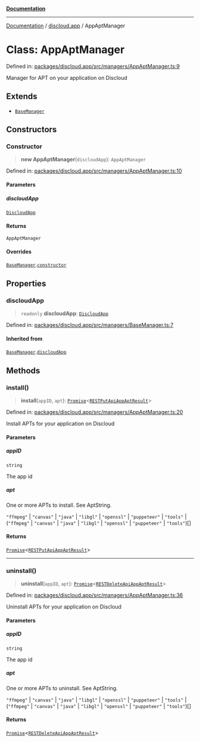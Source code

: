[**Documentation**](../../README.md)

***

[Documentation](../../packages.md) / [discloud.app](../README.md) / AppAptManager

# Class: AppAptManager

Defined in: [packages/discloud.app/src/managers/AppAptManager.ts:9](https://github.com/discloud/discloud.app/blob/1e4ce40911bd2c25d95ae21441839a6f9ec7c445/packages/discloud.app/src/managers/AppAptManager.ts#L9)

Manager for APT on your application on Discloud

## Extends

- [`BaseManager`](BaseManager.md)

## Constructors

### Constructor

> **new AppAptManager**(`discloudApp`): `AppAptManager`

Defined in: [packages/discloud.app/src/managers/AppAptManager.ts:10](https://github.com/discloud/discloud.app/blob/1e4ce40911bd2c25d95ae21441839a6f9ec7c445/packages/discloud.app/src/managers/AppAptManager.ts#L10)

#### Parameters

##### discloudApp

[`DiscloudApp`](DiscloudApp.md)

#### Returns

`AppAptManager`

#### Overrides

[`BaseManager`](BaseManager.md).[`constructor`](BaseManager.md#constructor)

## Properties

### discloudApp

> `readonly` **discloudApp**: [`DiscloudApp`](DiscloudApp.md)

Defined in: [packages/discloud.app/src/managers/BaseManager.ts:7](https://github.com/discloud/discloud.app/blob/1e4ce40911bd2c25d95ae21441839a6f9ec7c445/packages/discloud.app/src/managers/BaseManager.ts#L7)

#### Inherited from

[`BaseManager`](BaseManager.md).[`discloudApp`](BaseManager.md#discloudapp)

## Methods

### install()

> **install**(`appID`, `apt`): [`Promise`](https://developer.mozilla.org/docs/Web/JavaScript/Reference/Global_Objects/Promise)\<[`RESTPutApiAppAptResult`](../interfaces/RESTPutApiAppAptResult.md)\>

Defined in: [packages/discloud.app/src/managers/AppAptManager.ts:20](https://github.com/discloud/discloud.app/blob/1e4ce40911bd2c25d95ae21441839a6f9ec7c445/packages/discloud.app/src/managers/AppAptManager.ts#L20)

Install APTs for your application on Discloud

#### Parameters

##### appID

`string`

The app id

##### apt

One or more APTs to install. See AptString.

`"ffmpeg"` | `"canvas"` | `"java"` | `"libgl"` | `"openssl"` | `"puppeteer"` | `"tools"` | (`"ffmpeg"` \| `"canvas"` \| `"java"` \| `"libgl"` \| `"openssl"` \| `"puppeteer"` \| `"tools"`)[]

#### Returns

[`Promise`](https://developer.mozilla.org/docs/Web/JavaScript/Reference/Global_Objects/Promise)\<[`RESTPutApiAppAptResult`](../interfaces/RESTPutApiAppAptResult.md)\>

***

### uninstall()

> **uninstall**(`appID`, `apt`): [`Promise`](https://developer.mozilla.org/docs/Web/JavaScript/Reference/Global_Objects/Promise)\<[`RESTDeleteApiAppAptResult`](../interfaces/RESTDeleteApiAppAptResult.md)\>

Defined in: [packages/discloud.app/src/managers/AppAptManager.ts:36](https://github.com/discloud/discloud.app/blob/1e4ce40911bd2c25d95ae21441839a6f9ec7c445/packages/discloud.app/src/managers/AppAptManager.ts#L36)

Uninstall APTs for your application on Discloud

#### Parameters

##### appID

`string`

The app id

##### apt

One or more APTs to uninstall. See AptString.

`"ffmpeg"` | `"canvas"` | `"java"` | `"libgl"` | `"openssl"` | `"puppeteer"` | `"tools"` | (`"ffmpeg"` \| `"canvas"` \| `"java"` \| `"libgl"` \| `"openssl"` \| `"puppeteer"` \| `"tools"`)[]

#### Returns

[`Promise`](https://developer.mozilla.org/docs/Web/JavaScript/Reference/Global_Objects/Promise)\<[`RESTDeleteApiAppAptResult`](../interfaces/RESTDeleteApiAppAptResult.md)\>
